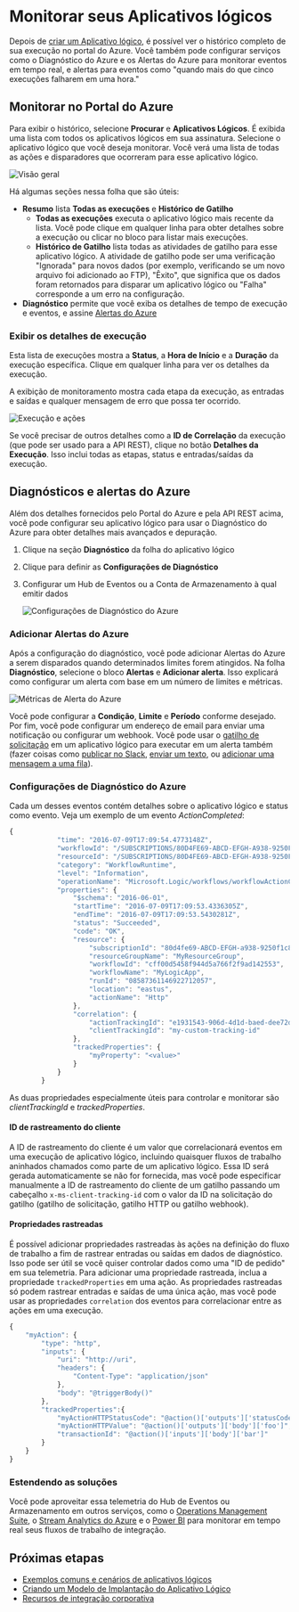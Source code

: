 <properties 
	pageTitle="Monitorar seus Aplicativos lógicos no Serviço de Aplicativo do Azure | Microsoft Azure" 
	description="Como ver o que os Aplicativos lógicos fizeram" 
	authors="jeffhollan" 
	manager="erikre" 
	editor="" 
	services="app-service\logic" 
	documentationCenter=""/>

<tags
	ms.service="logic-apps"
	ms.workload="integration"
	ms.tgt_pltfrm="na"
	ms.devlang="na"
	ms.topic="article"
	ms.date="07/22/2016"
	ms.author="jehollan"/>

# Monitorar seus Aplicativos lógicos

Depois de [criar um Aplicativo lógico](app-service-logic-create-a-logic-app.md), é possível ver o histórico completo de sua execução no portal do Azure. Você também pode configurar serviços como o Diagnóstico do Azure e os Alertas do Azure para monitorar eventos em tempo real, e alertas para eventos como "quando mais do que cinco execuções falharem em uma hora."

## Monitorar no Portal do Azure

Para exibir o histórico, selecione **Procurar** e **Aplicativos Lógicos**. É exibida uma lista com todos os aplicativos lógicos em sua assinatura. Selecione o aplicativo lógico que você deseja monitorar. Você verá uma lista de todas as ações e disparadores que ocorreram para esse aplicativo lógico.

![Visão geral](./media/app-service-logic-monitor-your-logic-apps/overview.png)

Há algumas seções nessa folha que são úteis:

- **Resumo** lista **Todas as execuções** e **Histórico de Gatilho**
	- **Todas as execuções** executa o aplicativo lógico mais recente da lista. Você pode clique em qualquer linha para obter detalhes sobre a execução ou clicar no bloco para listar mais execuções.
	- **Histórico de Gatilho** lista todas as atividades de gatilho para esse aplicativo lógico. A atividade de gatilho pode ser uma verificação "Ignorada" para novos dados (por exemplo, verificando se um novo arquivo foi adicionado ao FTP), "Êxito", que significa que os dados foram retornados para disparar um aplicativo lógico ou "Falha" corresponde a um erro na configuração.
- **Diagnóstico** permite que você exiba os detalhes de tempo de execução e eventos, e assine [Alertas do Azure](#adding-azure-alerts)

### Exibir os detalhes de execução

Esta lista de execuções mostra a **Status**, a **Hora de Início** e a **Duração** da execução específica. Clique em qualquer linha para ver os detalhes da execução.

A exibição de monitoramento mostra cada etapa da execução, as entradas e saídas e qualquer mensagem de erro que possa ter ocorrido.

![Execução e ações](./media/app-service-logic-monitor-your-logic-apps/monitor-view.png)

Se você precisar de outros detalhes como a **ID de Correlação** da execução (que pode ser usado para a API REST), clique no botão **Detalhes da Execução**. Isso inclui todas as etapas, status e entradas/saídas da execução.

## Diagnósticos e alertas do Azure

Além dos detalhes fornecidos pelo Portal do Azure e pela API REST acima, você pode configurar seu aplicativo lógico para usar o Diagnóstico do Azure para obter detalhes mais avançados e depuração.

1. Clique na seção **Diagnóstico** da folha do aplicativo lógico
1. Clique para definir as **Configurações de Diagnóstico**
1. Configurar um Hub de Eventos ou a Conta de Armazenamento à qual emitir dados

	![Configurações de Diagnóstico do Azure](./media/app-service-logic-monitor-your-logic-apps/diagnostics.png)

### Adicionar Alertas do Azure

Após a configuração do diagnóstico, você pode adicionar Alertas do Azure a serem disparados quando determinados limites forem atingidos. Na folha **Diagnóstico**, selecione o bloco **Alertas** e **Adicionar alerta**. Isso explicará como configurar um alerta com base em um número de limites e métricas.

![Métricas de Alerta do Azure](./media/app-service-logic-monitor-your-logic-apps/alerts.png)

Você pode configurar a **Condição**, **Limite** e **Período** conforme desejado. Por fim, você pode configurar um endereço de email para enviar uma notificação ou configurar um webhook. Você pode usar o [gatilho de solicitação](../connectors/connectors-native-reqres.md) em um aplicativo lógico para executar em um alerta também (fazer coisas como [publicar no Slack](https://github.com/Azure/azure-quickstart-templates/tree/master/201-alert-to-slack-with-logic-app), [enviar um texto](https://github.com/Azure/azure-quickstart-templates/tree/master/201-alert-to-text-message-with-logic-app), ou [adicionar uma mensagem a uma fila](https://github.com/Azure/azure-quickstart-templates/tree/master/201-alert-to-queue-with-logic-app)).

### Configurações de Diagnóstico do Azure

Cada um desses eventos contém detalhes sobre o aplicativo lógico e status como evento. Veja um exemplo de um evento *ActionCompleted*:

```javascript
{
			"time": "2016-07-09T17:09:54.4773148Z",
			"workflowId": "/SUBSCRIPTIONS/80D4FE69-ABCD-EFGH-A938-9250F1C8AB03/RESOURCEGROUPS/MYRESOURCEGROUP/PROVIDERS/MICROSOFT.LOGIC/WORKFLOWS/MYLOGICAPP",
			"resourceId": "/SUBSCRIPTIONS/80D4FE69-ABCD-EFGH-A938-9250F1C8AB03/RESOURCEGROUPS/MYRESOURCEGROUP/PROVIDERS/MICROSOFT.LOGIC/WORKFLOWS/MYLOGICAPP/RUNS/08587361146922712057/ACTIONS/HTTP",
			"category": "WorkflowRuntime",
			"level": "Information",
			"operationName": "Microsoft.Logic/workflows/workflowActionCompleted",
			"properties": {
				"$schema": "2016-06-01",
				"startTime": "2016-07-09T17:09:53.4336305Z",
				"endTime": "2016-07-09T17:09:53.5430281Z",
				"status": "Succeeded",
				"code": "OK",
				"resource": {
					"subscriptionId": "80d4fe69-ABCD-EFGH-a938-9250f1c8ab03",
					"resourceGroupName": "MyResourceGroup",
					"workflowId": "cff00d5458f944d5a766f2f9ad142553",
					"workflowName": "MyLogicApp",
					"runId": "08587361146922712057",
					"location": "eastus",
					"actionName": "Http"
				},
				"correlation": {
					"actionTrackingId": "e1931543-906d-4d1d-baed-dee72ddf1047",
					"clientTrackingId": "my-custom-tracking-id"
				},
				"trackedProperties": {
					"myProperty": "<value>"
				}
			}
		}
```

As duas propriedades especialmente úteis para controlar e monitorar são *clientTrackingId* e *trackedProperties*.

#### ID de rastreamento do cliente

A ID de rastreamento do cliente é um valor que correlacionará eventos em uma execução de aplicativo lógico, incluindo quaisquer fluxos de trabalho aninhados chamados como parte de um aplicativo lógico. Essa ID será gerada automaticamente se não for fornecida, mas você pode especificar manualmente a ID de rastreamento do cliente de um gatilho passando um cabeçalho `x-ms-client-tracking-id` com o valor da ID na solicitação do gatilho (gatilho de solicitação, gatilho HTTP ou gatilho webhook).

#### Propriedades rastreadas

É possível adicionar propriedades rastreadas às ações na definição do fluxo de trabalho a fim de rastrear entradas ou saídas em dados de diagnóstico. Isso pode ser útil se você quiser controlar dados como uma "ID de pedido" em sua telemetria. Para adicionar uma propriedade rastreada, inclua a propriedade `trackedProperties` em uma ação. As propriedades rastreadas só podem rastrear entradas e saídas de uma única ação, mas você pode usar as propriedades `correlation` dos eventos para correlacionar entre as ações em uma execução.

```javascript
{
	"myAction": {
		"type": "http",
		"inputs": {
			"uri": "http://uri",
			"headers": {
				"Content-Type": "application/json"
			},
			"body": "@triggerBody()"
		},
		"trackedProperties":{
			"myActionHTTPStatusCode": "@action()['outputs']['statusCode']",
			"myActionHTTPValue": "@action()['outputs']['body']['foo']",
			"transactionId": "@action()['inputs']['body']['bar']"
		}
	}
}
```

### Estendendo as soluções

Você pode aproveitar essa telemetria do Hub de Eventos ou Armazenamento em outros serviços, como o [Operations Management Suite](https://www.microsoft.com/cloud-platform/operations-management-suite), o [Stream Analytics do Azure](https://azure.microsoft.com/services/stream-analytics/) e o [Power BI](https://powerbi.com) para monitorar em tempo real seus fluxos de trabalho de integração.

## Próximas etapas
- [Exemplos comuns e cenários de aplicativos lógicos](app-service-logic-examples-and-scenarios.md)
- [Criando um Modelo de Implantação do Aplicativo Lógico](app-service-logic-create-deploy-template.md)
- [Recursos de integração corporativa](app-service-logic-enterprise-integration-overview.md)

<!---HONumber=AcomDC_0727_2016-->